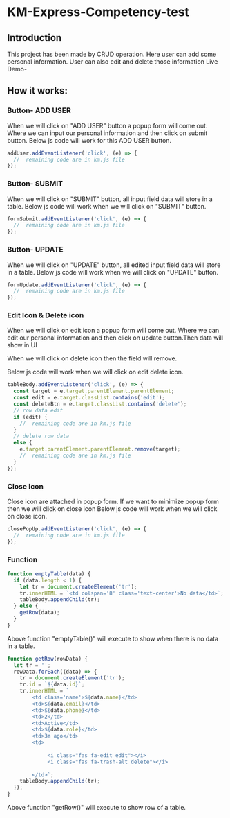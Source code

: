 # KM-Express-Competency-test

## Introduction

This project has been made by CRUD operation. Here user can add some personal information. User can also edit and delete those information
Live Demo-

## How it works:

### Button- ADD USER

When we will click on "ADD USER" button a popup form will come out. Where we can input our personal information and then click on submit button. Below js code will work for this ADD USER button.

```javascript
addUser.addEventListener('click', (e) => {
  //  remaining code are in km.js file
});
```

### Button- SUBMIT

When we will click on "SUBMIT" button, all input field data will store in a table. Below js code will work when we will click on "SUBMIT" button.

```javascript
formSubmit.addEventListener('click', (e) => {
  //  remaining code are in km.js file
});
```

### Button- UPDATE

When we will click on "UPDATE" button, all edited input field data will store in a table. Below js code will work when we will click on "UPDATE" button.

```javascript
formUpdate.addEventListener('click', (e) => {
  //  remaining code are in km.js file
});
```

### Edit Icon & Delete icon

When we will click on edit icon a popup form will come out. Where we can edit our personal information and then click on update button.Then data will show in UI

When we will click on delete icon then the field will remove.

Below js code will work when we will click on edit delete icon.

```javascript
tableBody.addEventListener('click', (e) => {
  const target = e.target.parentElement.parentElement;
  const edit = e.target.classList.contains('edit');
  const deleteBtn = e.target.classList.contains('delete');
  // row data edit
  if (edit) {
    //  remaining code are in km.js file
  }
  // delete row data
  else {
    e.target.parentElement.parentElement.remove(target);
    //  remaining code are in km.js file
  }
});
```

### Close Icon

Close icon are attached in popup form. If we want to minimize popup form then we will click on close icon
Below js code will work when we will click on close icon.

```javascript
closePopUp.addEventListener('click', (e) => {
  //  remaining code are in km.js file
});
```

### Function

```javascript
function emptyTable(data) {
  if (data.length < 1) {
    let tr = document.createElement('tr');
    tr.innerHTML = `<td colspan='8' class='text-center'>No data</td>`;
    tableBody.appendChild(tr);
  } else {
    getRow(data);
  }
}
```

Above function "emptyTable()" will execute to show when there is no data in a table.

```javascript
function getRow(rowData) {
  let tr = '';
  rowData.forEach((data) => {
    tr = document.createElement('tr');
    tr.id = `${data.id}`;
    tr.innerHTML = `
        <td class='name'>${data.name}</td>
        <td>${data.email}</td>
        <td>${data.phone}</td>
        <td>2</td>
        <td>Active</td>
        <td>${data.role}</td>
        <td>3m ago</td>
        <td> 
           
             <i class="fas fa-edit edit"></i>
             <i class="fas fa-trash-alt delete"></i>
          
        </td>`;
    tableBody.appendChild(tr);
  });
}
```

Above function "getRow()" will execute to show row of a table.

